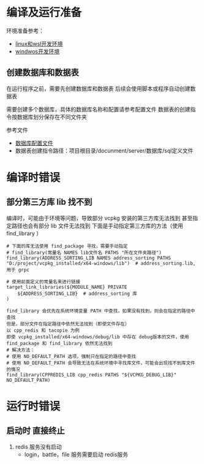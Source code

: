 # 编译及运行准备
环境准备参考：
- [linux和wsl开发环境](linux开发工具与环境配置.md)
- [windwos开发环境](windows开发工具与环境配置.md)

## 创建数据库和数据表
在运行程序之前，需要先创建数据库和数据表
后续会使用脚本或程序自动创建数据表

需要创建多个数据库，具体的数据库名称和配置请参考配置文件
数据表的创建指令按数据库划分保存在不同文件夹

参考文件
- [数据库配置文件](../../config/server_config/cfg_db.lua)
- 数据表创建指令路径：项目根目录/docunment/server/数据库/sql定义文件

# 编译时错误

## 部分第三方库 lib 找不到
编译时，可能由于环境等问题，导致部分 vcpkg 安装的第三方库无法找到
甚至指定路径也会有部分 lib 文件无法找到
下面是手动指定第三方库的方法（使用 find_library ）
```
# 下面的库无法使用 find_package 寻找，需要手动指定
# find_library(常量名 NAMES lib文件名 PATHS "所在文件夹路径")
find_library(ADDRESS_SORTING_LIB NAMES address_sorting PATHS "D:/project/vcpkg_installed/x64-windows/lib")  # address_sorting.lib, 用于 grpc

# 使用前面定义的常量名来进行链接
target_link_libraries(${MODULE_NAME} PRIVATE 
    ${ADDRESS_SORTING_LIB}  # address_sorting 库
)

find_library 会优先在系统环境变量 PATH 中查找，如果没有找到，则会在指定的路径中查找
但是，部分文件在指定路径中依然无法找到（即使文件存在）
以 cpp_redis 和 tacopie 为例
即使 vcpkg_installed/x64-windows/debug/lib 中存在 debug版本的文件，使用 find_package 和 find_library 依然无法找到
# 解决方法：
# 使用 NO_DEFAULT_PATH 选项，强制只在指定的路径中查找
# 使用 NO_DEFAULT_PATH 会导致无法在系统环境中寻找库文件，可能会出现找不到库文件的情况
find_library(CPPREDIS_LIB cpp_redis PATHS "${VCPKG_DEBUG_LIB}" NO_DEFAULT_PATH)
```

# 运行时错误
## 启动时 直接终止
1. redis 服务没有启动
    - login，battle，file 服务需要启动 redis服务